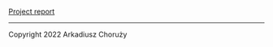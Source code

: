 [Project report](https://wandb.ai/industark/Ships_wandb_course/reports/Ship-classification--VmlldzoyMjY2NTYx?accessToken=3ubzi97876z78k7a9t1yi62swzqctbmfb54fkzgyy48304nhv9rj04kp2p4ys3gi)

---

Copyright 2022 Arkadiusz Choruży